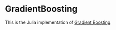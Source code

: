 # GradientBoosting
This is the Julia implementation of <a href=https://en.wikipedia.org/wiki/Gradient_Boosting>Gradient Boosting</a>.